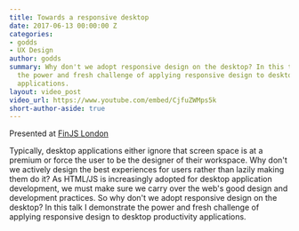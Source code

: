```yaml
---
title: Towards a responsive desktop
date: 2017-06-13 00:00:00 Z
categories:
- godds
- UX Design
author: godds
summary: Why don't we adopt responsive design on the desktop? In this talk I demonstrate
  the power and fresh challenge of applying responsive design to desktop productivity
  applications.
layout: video_post
video_url: https://www.youtube.com/embed/CjfuZWMps5k
short-author-aside: true
---
```


Presented at [FinJS London](http://finjs.io/)

Typically, desktop applications either ignore that screen space is at a premium or force the user to be the designer of their workspace. Why don't we actively design the best experiences for users rather than lazily making them do it? As HTML/JS is increasingly adopted for desktop application development, we must make sure we carry over the web's good design and development practices. So why don't we adopt responsive design on the desktop? In this talk I demonstrate the power and fresh challenge of applying responsive design to desktop productivity applications.
